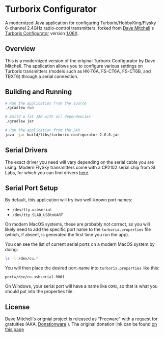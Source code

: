 # Turborix Configurator

A modernized Java application for configuring
Turborix/HobbyKing/Flysky 6-channel 2.4GHz radio-control transmitters,
forked from [Dave Mitchell](http://www.zenoshrdlu.com)'s [Turborix
Configurator](http://www.zenoshrdlu.com/turborix/) version
[1.06X](http://www.zenoshrdlu.com/turborix/TXsource.zip).

## Overview

This is a modernized version of the original Turborix Configurator by
Dave Mitchell. The application allows you to configure various
settings on Turborix transmitters (models such as HK-T6A, FS-CT6A,
FS-CT6B, and TBXT6) through a serial connection.

## Building and Running

```bash
# Run the application from the source
./gradlew run

# Build a fat JAR with all dependencies
./gradlew jar

# Run the application from the JAR
java -jar build/libs/turborix-configurator-2.0.0.jar
```

## Serial Drivers

The exact driver you need will vary depending on the serial cable you
are using.  Modern FlySky transmitters come with a CP2102 serial chip
from SI Labs, for which you can find drivers
[here](https://www.silabs.com/software-and-tools/usb-to-uart-bridge-vcp-drivers?tab=downloads).

## Serial Port Setup

By default, this application will try two well-known port names:
- `/dev/tty.usbserial`
- `/dev/tty.SLAB_USBtoUART`

On modern MacOS systems, these are probably not correct, so you will
likely need to add the specific port name to the `turborix.properties`
file (which, if absent, is generated the first time you run the app).

You can see the list of current serial ports on a modern MacOS system
by doing: 
```bash
ls -l /dev/cu.*
```

You will then place the desired port-name into `turborix.properties`
like this:
```
port=/dev/cu.usbserial-0001
```

On Windows, your serial port will have a name like `COM3`, so that is
what you should put into the properties file.

## License

Dave Mitchell's orignial project is released as "Freeware" with a
request for gratuities (AKA,
[Donationware](https://en.wikipedia.org/wiki/Donationware) ).  The
original donation link can be found [on this
page](http://www.zenoshrdlu.com/turborix/)
